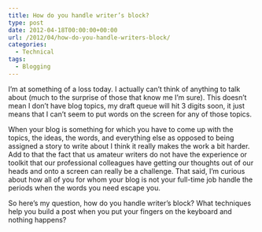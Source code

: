 ```yaml
---
title: How do you handle writer’s block?
type: post
date: 2012-04-18T00:00:00+00:00
url: /2012/04/how-do-you-handle-writers-block/
categories:
  - Technical
tags:
  - Blogging
---
```


I’m at something of a loss today. I actually can’t think of anything to talk about (much to the surprise of those that know me I’m sure). This doesn’t mean I don’t have blog topics, my draft queue will hit 3 digits soon, it just means that I can’t seem to put words on the screen for any of those topics.

When your blog is something for which you have to come up with the topics, the ideas, the words, and everything else as opposed to being assigned a story to write about I think it really makes the work a bit harder. Add to that the fact that us amateur writers do not have the experience or toolkit that our professional colleagues have getting our thoughts out of our heads and onto a screen can really be a challenge. That said, I’m curious about how all of you for whom your blog is not your full-time job handle the periods when the words you need escape you.

So here’s my question, how do you handle writer’s block? What techniques help you build a post when you put your fingers on the keyboard and nothing happens?